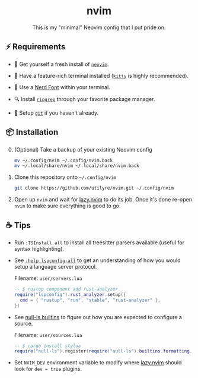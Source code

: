<h1 align="center">nvim</h1>

<p align="center">
  This is my "minimal" Neovim config that I put pride on.
</p>

## ⚡ Requirements

- 🍺 Get yourself a fresh install of [`neovim`][neovim].

- 📠 Have a feature-rich terminal installed ([`kitty`][kitty] is highly
  recommended).

- 🚀 Use a [Nerd Font][nerdfonts] within your terminal.

- 🔍 Install [`ripgrep`][ripgrep] through your favorite package manager.

- 🐙 Setup [`git`][git] if you haven't already.

[neovim]: https://neovim.io
[kitty]: https://sw.kovidgoyal.net/kitty
[nerdfonts]: https://www.nerdfonts.com
[ripgrep]: https://crates.io/crates/ripgrep
[git]: https://git-scm.com

## 📦 Installation

0. (Optional) Take a backup of your existing Neovim config

   ```bash
   mv ~/.config/nvim ~/.config/nvim.back
   mv ~/.local/share/nvim ~/.local/share/nvim.back
   ```

1. Clone this repository onto `~/.config/nvim`

   ```bash
   git clone https://github.com/utilyre/nvim.git ~/.config/nvim
   ```

2. Open up `nvim` and wait for [lazy.nvim][lazy.nvim] to do its job. Once it's
   done re-open `nvim` to make sure everything is good to go.

[lazy.nvim]: https://github.com/folke/lazy.nvim

## ☕ Tips

- Run `:TSInstall all` to install all treesitter parsers available (useful for
  syntax highlighting).

- See [`:help lspconfig-all`][servers] to get an understanding of how you would
  setup a language server protocol.

  Filename: `user/servers.lua`
  ```lua
  -- $ rustup component add rust-analyzer
  require("lspconfig").rust_analyzer.setup({
    cmd = { "rustup", "run", "stable", "rust-analyzer" },
  })
  ```

- See [null-ls builtins][builtins] to figure out how you are expected to
  configure a source.

  Filename: `user/sources.lua`
  ```lua
  -- $ cargo install stylua
  require("null-ls").register(require("null-ls").builtins.formatting.stylua)
  ```

- Set `NVIM_DEV` environment variable to modify where [lazy.nvim][lazy.nvim]
  should look for `dev = true` plugins.

[servers]: https://github.com/neovim/nvim-lspconfig/blob/master/doc/server_configurations.md
[builtins]: https://github.com/jose-elias-alvarez/null-ls.nvim/blob/main/doc/BUILTINS.md
[lazy.nvim]: https://github.com/folke/lazy.nvim
